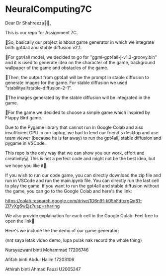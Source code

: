 # NeuralComputing7C
Dear Dr Shahreeza👨‍💻,

This is our repo for Assignment 7C.

🤖So, basically our project is about game generator in which we integrate both gpt4all and stable diffusion v2.1.

🤖For gpt4all model, we decided to go for "ggml-gpt4all-j-v1.3-groovy.bin" and it is used to generate idea on the character of the game, background wallpaper of the game and obstacles of the game.

🤖Then, the output from gpt4all will be the prompt in stable diffusion to generate images for the game. For stable diffusion we used "stabilityai/stable-diffusion-2-1".

🤖The images generated by the stable diffusion will be integrated in the game.

🤖For the game we decided to choose a simple game which inspired by Flappy Bird game.

Due to the Pygame library that cannot run in Google Colab and also insufficient GPU in our laptop, we had to lend our friend's desktop and use team viewer (because he is far away) to run the gpt4all, stable diffusion and pygame in VSCode.

This repo is the only way that we can show you our work, effort and creativity💻 This is not a perfect code and might not be the best idea, but we hope you like it🫶.

If you wish to run our code game, you can directly download the zip file and run in VSCode and run the main.ipynb file. You can directly run the last cell to play the game.
If you want to run the gpt4all and stable diffusion without the game, you can go to the Google Colab and here's the link:

https://colab.research.google.com/drive/1D6n9f-k05bFdtcrgQq61-Zl7vXg6wEjz?usp=sharing

We also provide explaination for each cell in the Google Colab. Feel free to open the link📎

Here's we include the the demo of our game generator:

(nnt saya letak video demo, lupa pulak nak record the whole thing)



Nursyazwani binti Mohammad 17206746

Afifah binti Abdul Halim 17203106

Athirah binti Ahmad Fauzi U2005247

